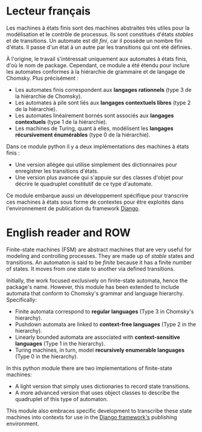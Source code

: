# Lecteur français

Les machines à états finis sont des machines abstraites très utiles pour la modélisation et le contrôle de processus.
Ils sont constitués d'états _stables_ et de transitions. Un automate est dit _fini_, car il possède un nombre fini
d'états. Il passe d'un état à un autre par les transitions qui ont été définies.

À l'origine, le travail s'intéressait uniquement aux automates à états finis, d'où le nom de package. Cependant, ce module a été étendu pour inclure les automates conformes à la hiérarchie de grammaire et de langage de Chomsky. Plus précisément :

* Les automates finis correspondent aux **langages rationnels** (type 3 de la hiérarchie de Chomsky).
* Les automates à pile sont liés aux **langages contextuels libres** (type 2 de la hiérarchie).
* Les automates linéairement bornés sont associés aux **langages contextuels** (type 1 de la hiérarchie).
* Les machines de Turing, quant à elles, modélisent les **langages récursivement énumérables** (type 0 de la hiérarchie).

Dans ce module python il y a deux implémentations des machines à états finis :

* Une version allégée qui utilise simplement des dictionnaires pour enregistrer les transitions d'états.
* Une version plus avancée qui s'appuie sur des classes d'objet pour décrire le quadruplet constitutif de ce type
  d'automate.

Ce module embarque aussi un développement spécifique pour transcrire ces machines à états sous forme de contextes pour
être exploités dans l'environnement de publication du framework [Django](https://docs.djangoproject.com/fr/5.1/).  

# English reader and ROW

Finite-state machines (FSM) are abstract machines that are very useful for modeling and controlling processes.
They are made up of _stable_ states and transitions. An automaton is said to be _finite_ because it has a finite number
of states. It moves from one state to another via defined transitions.

Initially, the work focused exclusively on finite-state automata, hence the package's name. However, this module has been extended to include automata that conform to Chomsky's grammar and language hierarchy. Specifically:

* Finite automata correspond to **regular languages** (Type 3 in Chomsky's hierarchy).
* Pushdown automata are linked to **context-free languages** (Type 2 in the hierarchy).
* Linearly bounded automata are associated with **context-sensitive languages** (Type 1 in the hierarchy).
* Turing machines, in turn, model **recursively enumerable languages** (Type 0 in the hierarchy).

In this python module there are two implementations of finite-state machines:

* A light version that simply uses dictionaries to record state transitions.
* A more advanced version that uses object classes to describe the quadruplet of this type of automaton.

This module also embraces specific development to transcribe these state machines into contexts for use in the
[Django framework's](https://docs.djangoproject.com/en/5.1/) publishing environment.

